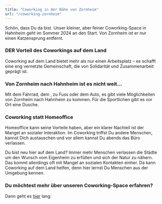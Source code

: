 ```yaml
---
title: "Coworking in der Nähe von Zornheim"
url: "/coworking-zornheim"
---
```


Schön, dass Du da bist.
Unser kleiner, aber feiner Coworking-Space in Hahnheim geht im Sommer 2024 an den Start.
Von Zornheim ist er nur einen Katzensprung entfernt.

### DER Vorteil des Coworkings auf dem Land

Coworking auf dem Land bietet mehr als nur einen Arbeitsplatz – es schafft eine eng vernetzte Gemeinschaft, die von Solidarität und Zusammenarbeit geprägt ist.

### Von Zornheim nach Hahnheim ist es nicht weit...
Mit dem Fahrrad, dem , zu Fuss oder dem Auto, es gibt viele Möglichkeiten von Zornheim nach Hahnheim zu kommen.
Für die Sportlichen gibt es vor Ort eine Dusche.

### Coworking statt Homeoffice

Homeoffice kann seine Vorteile haben, aber ein klarer Nachteil ist der Mangel an sozialer Interaktion.
Im Coworking triffst Du andere Menschen, kannst Dich austauschen und vor allem kannst Du abends das Büro verlassen.

Du bist neu hier auf dem Land? Immer mehr Menschen verlassen die Städte um den Wunsch vom Eigenheim zu erfüllen und
sich der Natur zu nähern. Das kommt allerdings oft mit Mangel an sozialen Kontakten einher. Da kann Coworking auf dem Land
helfen, denn hier lernst Du Menschen aus der Umgebung kennen.

### Du möchtest mehr über unseren Coworking-Space erfahren?
Dann geht es [hier](/) lang: 